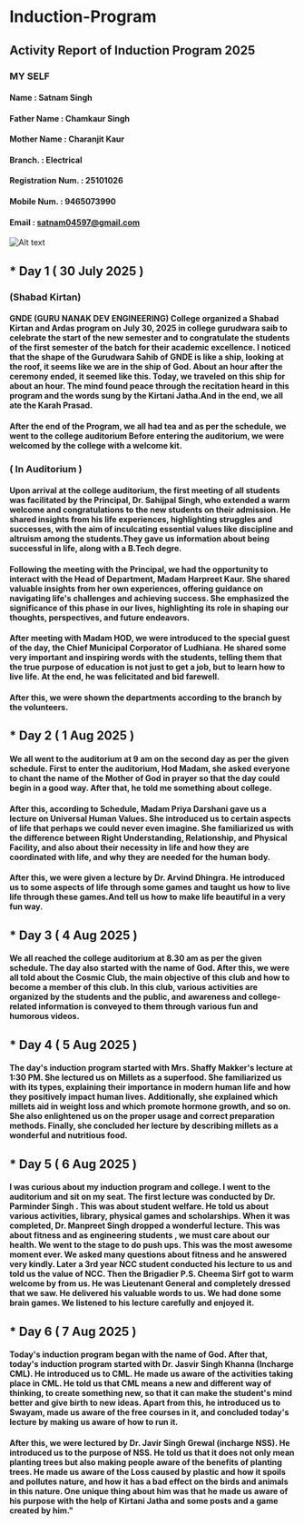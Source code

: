 # Induction-Program
## Activity Report of Induction Program 2025
### MY SELF
#### Name               : Satnam Singh
#### Father Name        : Chamkaur Singh
#### Mother Name        : Charanjit Kaur 
#### Branch.            :  Electrical 
#### Registration Num.  : 25101026
#### Mobile Num.        : 9465073990
#### Email              : satnam04597@gmail.com 
![Alt text](images/https://github.com/satnam070108/Induction-Program-/blob/cda648bf355ae9e59562c6d646c1a62619c19f39/IMG_20250125_204515%20(2).png)
##  * Day 1 ( 30 July 2025 )
###      (Shabad Kirtan)
####                          GNDE (GURU NANAK DEV  ENGINEERING) College organized a Shabad Kirtan and Ardas program on July 30, 2025 in college gurudwara saib to celebrate the start of the new semester and to congratulate the students of the first semester of the batch for their academic excellence. I noticed that the shape of the Gurudwara Sahib of GNDE is like a ship, looking at the roof, it seems like we are in the ship of God. About an hour after the ceremony ended, it seemed like this. Today, we traveled on this ship for about an hour. The mind found peace through the recitation heard in this program and the words sung by the Kirtani Jatha.And in the end, we all ate the Karah Prasad.
####           After the end of the Program, we all had tea and as per the schedule, we went to the college auditorium Before entering the auditorium, we were welcomed by the college with a welcome kit.
### ( In Auditorium )
####          Upon arrival at the college auditorium, the first meeting of all students was facilitated by the Principal, Dr. Sahijpal Singh, who extended a warm welcome and congratulations to the new students on their admission. He shared insights from his life experiences, highlighting struggles and successes, with the aim of inculcating essential values like discipline and altruism among the  students.They gave us information about being successful in life, along with a B.Tech degre.
####     Following the meeting with the Principal, we had the opportunity to interact with the Head of Department, Madam Harpreet Kaur. She shared valuable insights from her own experiences, offering guidance on navigating life's challenges and achieving success. She emphasized the significance of this phase in our lives, highlighting its role in shaping our  thoughts, perspectives, and future   endeavors. 
####          After meeting with Madam HOD, we were introduced to the special guest of the day, the Chief Municipal Corporator of Ludhiana. He shared some very important and inspiring words with the students, telling them that the true purpose of education is not just to get a job, but to learn how to live life. At the end, he was felicitated and bid farewell.
####         After this, we were shown the departments according to the branch by the volunteers.
##  * Day 2 ( 1 Aug 2025 ) 
####         We all went to the auditorium at 9 am on the second day as per the given schedule. First to enter the auditorium, Hod Madam, she asked everyone to chant the name of the Mother of God in prayer so that the day could begin in a good way. After that, he told me something about college.
####          After this, according to Schedule, Madam Priya Darshani gave us a lecture on Universal Human Values. She introduced us to certain aspects of life that perhaps we could never even imagine. She familiarized us with the difference between Right Understanding, Relationship, and Physical Facility, and also about their necessity in life and how they are coordinated with life, and why they are needed for the human body.
####           After this, we were given a lecture by Dr. Arvind Dhingra. He introduced us to some aspects of life through some games and taught us how to live life through these games.And tell us how to make life beautiful in a very fun way.
##  *  Day 3 ( 4 Aug 2025 ) 
####          We all reached the college auditorium at 8.30 am as per the given schedule. The day also started with the name of God. After this, we were all told about the Cosmic Club, the main objective of this club and how to become a member of this club. In this club, various activities are organized by the students and the public, and awareness and college-related information is conveyed to them through various fun and humorous videos.
##  *  Day 4 ( 5 Aug 2025 ) 
####         The day's induction program started with Mrs. Shaffy Makker's lecture at 1:30 PM. She lectured us on Millets as a superfood. She familiarized us with its types, explaining their importance in modern human life and how they positively impact human lives. Additionally, she explained which millets aid in weight loss and which promote hormone growth, and so on. She also enlightened us on the proper usage and correct preparation methods. Finally, she concluded her lecture by describing millets as a wonderful and nutritious food.
##  *  Day 5 ( 6 Aug 2025 ) 
####      I was curious about my induction program and college. I went to the auditorium and sit on my seat. The first lecture was conducted by Dr. Parminder Singh . This was about student welfare. He told us about various activities, library, physical games and scholarships. When it was completed, Dr. Manpreet Singh dropped a wonderful lecture. This was about fitness and as engineering students , we must care about our health. We went to the stage to do push ups. This was the most awesome moment ever. We asked many questions about fitness and he answered very kindly. Later a 3rd year NCC student conducted his lecture to us and told us the value of NCC. Then the Brigadier P.S. Cheema Sirf got to warm welcome by from us. He was Lieutenant General and completely dressed that we saw. He delivered his valuable words to us. We had done some brain games. We listened to his lecture carefully and enjoyed it.
##  *  Day 6 ( 7 Aug 2025 )
####   Today's induction program began with the name of God. After that, today's induction program started with Dr. Jasvir Singh Khanna (Incharge CML). He introduced us to CML. He made us aware of the activities taking place in CML. He told us that CML means a new and different way of thinking, to create something new, so that it can make the student's mind better and give birth to new ideas. Apart from this, he introduced us to Swayam, made us aware of the free courses in it, and concluded today's lecture by making us aware of how to run it. 
####      After this, we were lectured by Dr. Javir Singh Grewal (incharge NSS). He introduced us to the purpose of NSS. He told us that it does not only mean planting trees but also making people aware of the benefits of planting trees. He made us aware of the Loss caused by plastic and how it spoils and pollutes nature, and how it has a bad effect on the birds and animals in this nature. One unique thing about him was that he made us aware of his purpose with the help of Kirtani Jatha and some posts and a game created by him."
                

